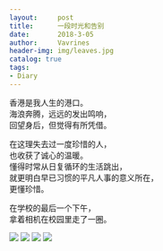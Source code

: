 ```yaml
---
layout:     post
title:      一段时光和告别
date:       2018-3-05
author:     Vavrines
header-img: img/leaves.jpg
catalog: true
tags:
- Diary
---
```


香港是我人生的港口。  
海浪奔腾，远远的发出鸣响，  
回望身后，但觉得有所凭借。  

在这理失去过一度珍惜的人，  
也收获了诚心的温暖。  
懂得时常从日复循环的生活跳出，  
就更明白早已习惯的平凡人事的意义所在，  
更懂珍惜。  

在学校的最后一个下午，  
拿着相机在校园里走了一圈。  

![](https://ws2.sinaimg.cn/large/006tKfTcly1fp3h2q8gfsj31kw11xkjv.jpg)
![](https://ws1.sinaimg.cn/large/006tKfTcly1fp3h3ddw33j31kw11xqvj.jpg)
![](https://ws1.sinaimg.cn/large/006tKfTcly1fp3h3bkp55j31kw11xqvl.jpg)
![](https://ws1.sinaimg.cn/large/006tKfTcly1fp3h39x2z1j31kw11x1lb.jpg)

